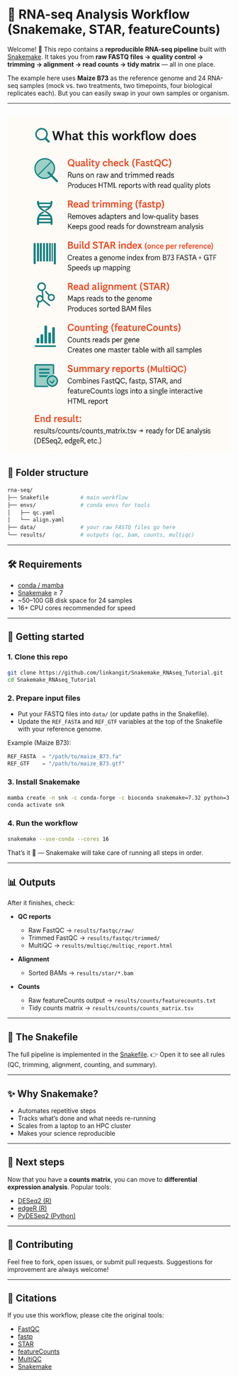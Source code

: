 # 🧬 RNA-seq Analysis Workflow (Snakemake, STAR, featureCounts)

Welcome! 👋
This repo contains a **reproducible RNA-seq pipeline** built with [Snakemake](https://snakemake.readthedocs.io/). It takes you from **raw FASTQ files → quality control → trimming → alignment → read counts → tidy matrix** — all in one place.

The example here uses **Maize B73** as the reference genome and 24 RNA-seq samples (mock vs. two treatments, two timepoints, four biological replicates each). But you can easily swap in your own samples or organism.

---
![](flowchart.png)
---

## 📂 Folder structure

```bash
rna-seq/
├── Snakefile          # main workflow
├── envs/              # conda envs for tools
│   ├── qc.yaml
│   └── align.yaml
├── data/              # your raw FASTQ files go here
└── results/           # outputs (qc, bam, counts, multiqc)
```

---

## 🛠️ Requirements

* [conda / mamba](https://mamba.readthedocs.io/)
* [Snakemake](https://snakemake.readthedocs.io/) ≥ 7
* \~50–100 GB disk space for 24 samples
* 16+ CPU cores recommended for speed

---

## 🚀 Getting started

### 1. Clone this repo

```bash
git clone https://github.com/linkangit/Snakemake_RNAseq_Tutorial.git
cd Snakemake_RNAseq_Tutorial
```

### 2. Prepare input files

* Put your FASTQ files into `data/` (or update paths in the Snakefile).
* Update the `REF_FASTA` and `REF_GTF` variables at the top of the Snakefile with your reference genome.

Example (Maize B73):

```python
REF_FASTA  = "/path/to/maize_B73.fa"
REF_GTF    = "/path/to/maize_B73.gtf"
```

### 3. Install Snakemake

```bash
mamba create -n snk -c conda-forge -c bioconda snakemake=7.32 python=3.11 -y
conda activate snk
```

### 4. Run the workflow

```bash
snakemake --use-conda --cores 16
```

That’s it 🎉 — Snakemake will take care of running all steps in order.

---

## 📊 Outputs

After it finishes, check:

* **QC reports**

  * Raw FastQC → `results/fastqc/raw/`
  * Trimmed FastQC → `results/fastqc/trimmed/`
  * MultiQC → `results/multiqc/multiqc_report.html`

* **Alignment**

  * Sorted BAMs → `results/star/*.bam`

* **Counts**

  * Raw featureCounts output → `results/counts/featurecounts.txt`
  * Tidy counts matrix → `results/counts/counts_matrix.tsv`

---

## 🐍 The Snakefile

The full pipeline is implemented in the [Snakefile](./Snakefile).
👉 Open it to see all rules (QC, trimming, alignment, counting, and summary).

---
## ✨ Why Snakemake?

* Automates repetitive steps
* Tracks what’s done and what needs re-running
* Scales from a laptop to an HPC cluster
* Makes your science reproducible

---

## 🧠 Next steps

Now that you have a **counts matrix**, you can move to **differential expression analysis**.
Popular tools:

* [DESeq2 (R)](https://bioconductor.org/packages/release/bioc/html/DESeq2.html)
* [edgeR (R)](https://bioconductor.org/packages/release/bioc/html/edgeR.html)
* [PyDESeq2 (Python)](https://github.com/owkin/PyDESeq2)

---

## 🤝 Contributing

Feel free to fork, open issues, or submit pull requests. Suggestions for improvement are always welcome!

---

## 📜 Citations

If you use this workflow, please cite the original tools:

* [FastQC](https://www.bioinformatics.babraham.ac.uk/projects/fastqc/)
* [fastp](https://github.com/OpenGene/fastp)
* [STAR](https://github.com/alexdobin/STAR)
* [featureCounts](http://bioinf.wehi.edu.au/featureCounts/)
* [MultiQC](https://multiqc.info/)
* [Snakemake](https://snakemake.readthedocs.io/)
